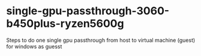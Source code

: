 # single-gpu-passthrough-3060-b450plus-ryzen5600g
Steps to do one single gpu passthrough from host to virtual machine (guest) for windows as guesst
